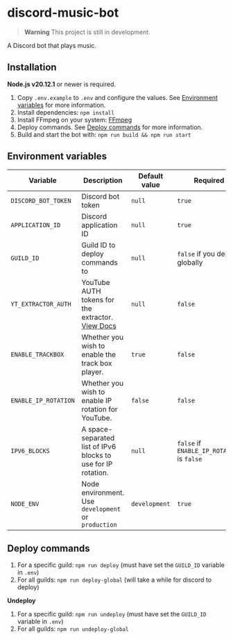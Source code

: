# discord-music-bot

> __Warning__
> This project is still in development.

A Discord bot that plays music.

## Installation

**Node.js v20.12.1** or newer is required.

1. Copy `.env.example` to `.env` and configure the values. See [Environment variables](#environment-variables) for more information.
2. Install dependencies: `npm install`
3. Install FFmpeg on your system: [FFmpeg](https://ffmpeg.org/download.html)
4. Deploy commands. See [Deploy commands](#deploy-commands) for more information.
5. Build and start the bot with: `npm run build && npm run start`

## Environment variables

| Variable | Description | Default value | Required |
| -------- | ----------- | ------------- | -------- |
| `DISCORD_BOT_TOKEN` | Discord bot token | `null` | `true` |
| `APPLICATION_ID` | Discord application ID | `null` | `true` |
| `GUILD_ID` | Guild ID to deploy commands to | `null` | `false` if you deploy globally |
| `YT_EXTRACTOR_AUTH` | YouTube AUTH tokens for the extractor. [View Docs](https://github.com/retrouser955/discord-player-youtubei) | `null` | `false` |
| `ENABLE_TRACKBOX` | Whether you wish to enable the track box player. | `true` | `false` |
| `ENABLE_IP_ROTATION` | Whether you wish to enable IP rotation for YouTube. | `false` | `false` |
| `IPV6_BLOCKS` | A space-separated list of IPv6 blocks to use for IP rotation. | `null` | `false` if `ENABLE_IP_ROTATION` is `false` |
| `NODE_ENV` | Node environment. Use `development` or `production` | `development` | `true` |

## Deploy commands

1. For a specific guild: `npm run deploy` (must have set the `GUILD_ID` variable in `.env`)
2. For all guilds: `npm run deploy-global` (will take a while for discord to deploy)

**Undeploy**
1. For a specific guild: `npm run undeploy` (must have set the `GUILD_ID` variable in `.env`)
2. For all guilds: `npm run undeploy-global`

